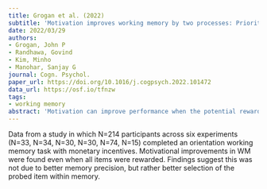 ```yaml
---
title: Grogan et al. (2022)
subtitle: 'Motivation improves working memory by two processes: Prioritisation and retrieval thresholds'
date: 2022/03/29
authors:
- Grogan, John P
- Randhawa, Govind
- Kim, Minho
- Manohar, Sanjay G
journal: Cogn. Psychol.
paper_url: https://doi.org/10.1016/j.cogpsych.2022.101472
data_url: https://osf.io/tfnzw
tags:
- working memory
abstract: 'Motivation can improve performance when the potential rewards outweigh the cost of effort expended. In working memory (WM), people can prioritise rewarded items at the expense of unrewarded items, suggesting a fixed memory capacity. But can capacity itself change with motivation? Across four experiments (N = 30-34) we demonstrate motivational improvements in WM even when all items were rewarded. However, this was not due to better memory precision, but rather better selection of the probed item within memory. Motivational improvements operated independently of encoding, maintenance, or attention shifts between items in memory. Moreover, motivation slowed responses. This contrasted with the benefits of rewarding items unequally, which allowed prioritisation of one item over another. We conclude that motivation can improve memory recall, not via precision or capacity, but via speed-accuracy trade-offs when selecting the item to retrieve.'
---
```


Data from a study in which N=214 participants across six experiments (N=33, N=34, N=30, N=30, N=74, N=15) completed an orientation working memory task with monetary incentives. Motivational improvements in WM were found even when all items were rewarded. Findings suggest this was not due to better memory precision, but rather better selection of the probed item within memory.
